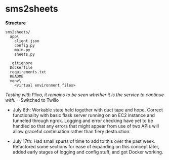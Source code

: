 # sms2sheets

**Structure**  
```text
sms2sheets/  
  app\  
    client.json  
    config.py  
    main.py  
    sheets.py    

  .gitignore  
  Dockerfile  
  requirements.txt  
  README   
  venv\  
    <virtual environment files>  
```
*Testing with Plivo, it remains to be seen whether it is the service to 
continue with.*
--Switched to Twilio

* July 8th: Workable state held together with duct tape and hope. Correct
functionality with basic flask server running on an EC2 instance and tunneled
through ngrok.  Logging and error checking have yet to be handled so that any
errors that might appear from use of two APIs will allow graceful continuation
rather than fiery destruction.

* July 17th: Had small spurts of time to add to this over the past week.
Refactored some sections for ease of expanding on this concept later, added early
stages of logging and config stuff, and got Docker working.

